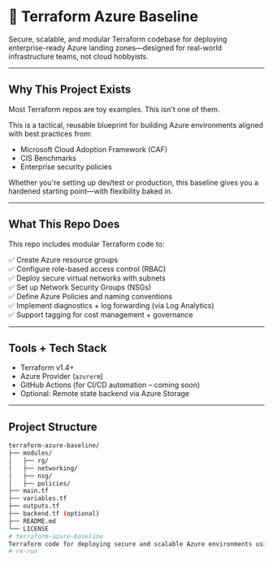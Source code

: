 # 🚀 Terraform Azure Baseline

Secure, scalable, and modular Terraform codebase for deploying enterprise-ready Azure landing zones—designed for real-world infrastructure teams, not cloud hobbyists.

---

## Why This Project Exists

Most Terraform repos are toy examples. This isn't one of them.

This is a tactical, reusable blueprint for building Azure environments aligned with best practices from:

- Microsoft Cloud Adoption Framework (CAF)
- CIS Benchmarks
- Enterprise security policies

Whether you're setting up dev/test or production, this baseline gives you a hardened starting point—with flexibility baked in.

---

## What This Repo Does

This repo includes modular Terraform code to:

✅ Create Azure resource groups  
✅ Configure role-based access control (RBAC)  
✅ Deploy secure virtual networks with subnets  
✅ Set up Network Security Groups (NSGs)  
✅ Define Azure Policies and naming conventions  
✅ Implement diagnostics + log forwarding (via Log Analytics)  
✅ Support tagging for cost management + governance

---

## Tools + Tech Stack

- Terraform v1.4+
- Azure Provider (`azurerm`)
- GitHub Actions (for CI/CD automation – coming soon)
- Optional: Remote state backend via Azure Storage

---

## Project Structure

```bash
terraform-azure-baseline/
├── modules/
│   ├── rg/
│   ├── networking/
│   ├── nsg/
│   ├── policies/
├── main.tf
├── variables.tf
├── outputs.tf
├── backend.tf (optional)
├── README.md
└── LICENSE
# terraform-azure-baseline
Terraform code for deploying secure and scalable Azure environments using modular architecture.
#   r e - r u n  
 